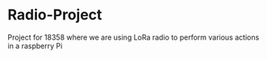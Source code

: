# Radio-Project
Project for 18358 where we are using LoRa radio to perform various actions in a raspberry Pi
